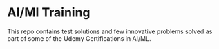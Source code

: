 # AI/Ml Training
This repo contains test solutions and few innovative problems solved as part of some of the Udemy Certifications in AI/ML.
